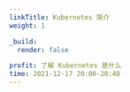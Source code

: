 ```yaml
---
linkTitle: Kubernetes 简介
weight: 1

_build:
  render: false

profit: 了解 Kubernetes 是什么
time: 2021-12-17 20:00-20:40
---
```

